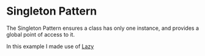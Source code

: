 # Singleton Pattern

The Singleton Pattern ensures a class has only one instance, and provides a global point of access to it.

In this example I made use of [Lazy<T> ](https://docs.microsoft.com/en-us/dotnet/api/system.lazy-1?redirectedfrom=MSDN&view=netframework-4.7.2)